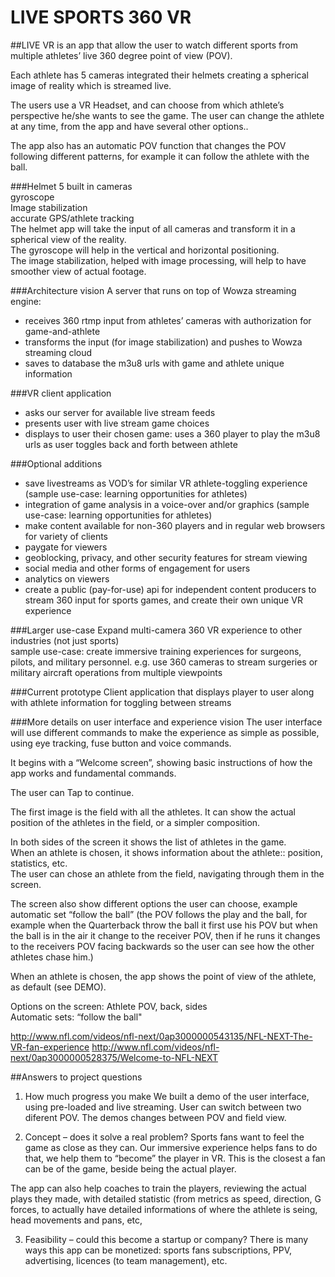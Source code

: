

# LIVE SPORTS 360 VR

##LIVE VR is an app that allow the user to watch different sports from multiple athletes’ live 360 degree point of view (POV). 

Each athlete has 5 cameras integrated their helmets creating a spherical image of reality which is streamed live.

The users use a VR Headset, and can choose from which athlete’s perspective he/she wants to see the game. The user can change the athlete at any time, from the app and have several other options..  

The app also has an automatic POV function that changes the POV following different patterns, for example it can follow the athlete with the ball.



###Helmet
5 built in cameras </br>
gyroscope</br>
Image stabilization</br>
accurate GPS/athlete tracking</br>
The helmet app will take the input of all cameras and transform it in a spherical view of the reality.</br>
The gyroscope will help in the vertical and horizontal positioning.</br>
The image stabilization, helped with image processing, will help to have smoother view of actual footage.</br>


###Architecture vision 
A server that runs on top of  Wowza streaming engine: </br>
- receives 360 rtmp input from athletes’ cameras with authorization for game-and-athlete</br>
- transforms the input (for image stabilization) and pushes to Wowza streaming cloud </br>
- saves to database the m3u8 urls with game and athlete unique information</br>

###VR client application 
- asks our server for available live stream feeds </br>
- presents user with live stream game choices </br>
- displays to user their chosen game: uses a 360 player to play the m3u8 urls as user toggles back and forth between athlete</br>

###Optional additions
- save livestreams as VOD’s for similar VR athlete-toggling experience (sample use-case: learning opportunities for athletes) </br>
- integration of game analysis  in a voice-over and/or graphics (sample use-case: learning opportunities for athletes) </br>
- make content available for non-360 players and in regular web browsers for variety of clients </br>
- paygate for viewers </br>
- geoblocking, privacy, and other security features for stream viewing </br>
- social media and other forms of engagement for users</br>
- analytics on viewers </br>
- create a public (pay-for-use) api for independent content producers to stream 360 input for sports games, and create their own unique VR experience </br>

###Larger use-case
Expand multi-camera 360 VR experience to other industries (not just sports)</br>
sample use-case: create immersive training experiences for surgeons, pilots, and military personnel. e.g. use 360 cameras to stream surgeries or military aircraft operations from multiple viewpoints</br>

###Current prototype
Client application that displays player  to user along with athlete information for toggling between streams

###More details on user interface and experience vision
The user interface will use different commands to make the experience as simple as possible, using eye tracking, fuse button and voice commands.

It begins with a “Welcome screen”, showing basic instructions of how the app works and fundamental commands.

The user can Tap to continue.

The first image is the field with all the athletes.  It can show the actual position of the athletes in the field, or a simpler composition.</br>

In both sides of the screen it shows the list of athletes in the game.</br>
When an athlete is chosen, it shows information about the athlete:: position, statistics, etc.</br>
The user can chose an athlete from the field, navigating through them in the screen.

The screen also show different options the user can choose, example automatic set “follow the ball” (the POV follows the play and the ball, for example when the Quarterback throw the ball it first use his POV but when the ball is in the air it change to the receiver POV, then if he runs it changes to the receivers POV facing backwards so the user can see how the other athletes chase him.)

When an athlete is chosen, the app shows the point of view of the athlete, as default (see DEMO).

Options on the screen:
Athlete POV, back, sides</br>
Automatic sets: “follow the ball"</br>

http://www.nfl.com/videos/nfl-next/0ap3000000543135/NFL-NEXT-The-VR-fan-experience
http://www.nfl.com/videos/nfl-next/0ap3000000528375/Welcome-to-NFL-NEXT

##Answers to project questions
1) How much progress you make
We built a demo of the user interface, using pre-loaded and live streaming.
User can switch between two diferent POV.
The demos changes between POV and field view.

2) Concept – does it solve a real problem?
Sports fans want to feel the game as close as they can.  Our immersive experience helps fans to do that, we help them to “become” the player in VR.  This is the closest a fan can be of the game, beside being the actual player.

The app can also help coaches to train the players, reviewing the actual plays they made, with detailed statistic (from metrics as speed, direction, G forces,  to actually have detailed informations of where the athlete is seing, head movements and pans, etc,

3) Feasibility – could this become a startup or company?
There is many ways this app can be monetized: sports fans subscriptions, PPV, advertising, licences (to team management), etc.


